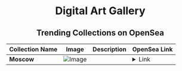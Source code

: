 <div align="center">

# Digital Art Gallery

## Trending Collections on OpenSea

| Collection Name                       | Image                                                                                     | Description                       | OpenSea Link                                                                                          |
|---------------------------------------|-------------------------------------------------------------------------------------------|-----------------------------------|--------------------------------------------------------------------------------------------------------|
| **Moscow** | ![Image](https://i.seadn.io/s/raw/files/680dec7f71370093741d70ad3aff46e9.jpg?w=500&auto=format?w=200&auto=format) |  | <details><summary>Link</summary>[Moscow](https://opensea.io/collection/moscow-69)</details> |

</div>